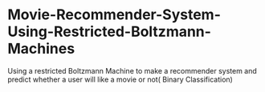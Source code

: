 # Movie-Recommender-System-Using-Restricted-Boltzmann-Machines
Using a restricted Boltzmann Machine to make a recommender system and predict whether a user will like a movie or not( Binary Classification) 

